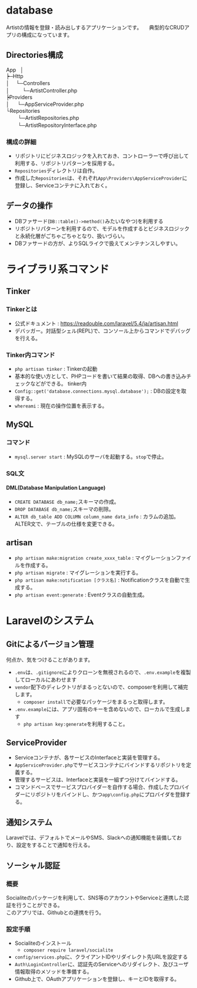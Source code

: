 # database
Artistの情報を登録・読み出しするアプリケーションです。     
典型的なCRUDアプリの構成になっています。
## Directories構成
App   
│    
┝─Http    
│  　└─Controllers    
│  　　    └─ArtistController.php    
┝Providers    
│ 　     └─AppServiceProvider.php    
└Repositories    
　　       └─ArtistRepositories.php    
　　       └─ArtistRepositoryInterface.php    

### 構成の詳細
- リポジトリにビジネスロジックを入れておき、コントローラーで呼び出して利用する、リポジトリパターンを採用する。
- `Repositories`ディレクトリは自作。
- 作成した`Repositories`は、それぞれ`App\Providers\AppServiceProvider`に登録し、Serviceコンテナに入れておく。

## データの操作
- DBファサード(`DB::table()->method()`みたいなやつ)を利用する
- リポジトリパターンを利用するので、モデルを作成するとビジネスロジックと永続化層がごちゃごちゃとなり、扱いづらい。
- DBファサードの方が、よりSQLライクで扱えてメンテナンスしやすい。


# ライブラリ系コマンド
## Tinker
### Tinkerとは
- 公式ドキュメント : https://readouble.com/laravel/5.4/ja/artisan.html
- デバッガー。対話型シェル(REPL)で、コンソール上からコマンドでデバッグを行える。
### Tinker内コマンド
- `php artisan tinker` : Tinkerの起動
- 基本的な使い方として、PHPコードを書いて結果の取得、DBへの書き込みチェックなどができる。
tinker内
- `Config::get('database.connections.mysql.database');` : DBの設定を取得する。
- `whereami` : 現在の操作位置を表示する。
## MySQL
### コマンド
- `mysql.server start` : MySQLのサーバを起動する。`stop`で停止。
### SQL文
#### DML(Database Manipulation Language)
- `CREATE DATABASE db_name;`スキーマの作成。
- `DROP DATABASE db_name;`スキーマの削除。
- `ALTER db_table ADD COLUMN column_name data_info` : カラムの追加。ALTER文で、テーブルの仕様を変更できる。
## artisan
- `php artisan make:migration create_xxxx_table` : マイグレーションファイルを作成する。
- `php artisan migrate` : マイグレーションを実行する。
- `php artisan make:notification [クラス名]` : Notificationクラスを自動で生成する。
- `php artisan event:generate` : Eventクラスの自動生成。

# Laravelのシステム
## Gitによるバージョン管理
何点か、気をつけることがあります。
- `.env`は、`.gitignore`によりクローンを無視されるので、`.env.example`を複製してローカルにあわせます
- `vendor`配下のディレクトリがまるっとないので、composerを利用して補完します。
    - `composer install`で必要なパッケージをまるっと取得します。
- `.env.example`には、アプリ固有のキーを含めないので、ローカルで生成します
    - `php artisan key:generate`を利用すること。
## ServiceProvider
- Serviceコンテナが、各サービスのInterfaceと実装を管理する。
- `AppServiceProvider.php`でサービスコンテナにバインドするリポジトリを定義する。
- 管理するサービスは、Interfaceと実装を一組ずつ分けてバインドする。
- コマンドベースでサービスプロバイダーを自作する場合、作成したプロバイダーにリポジトリをバインドし、かつ`app\config.php`にプロバイダを登録する。
## 通知システム
Laravelでは、デフォルトでメールやSMS、Slackへの通知機能を装備しており、設定をすることで通知を行える。
## ソーシャル認証
### 概要
Socialiteのパッケージを利用して、SNS等のアカウントやServiceと連携した認証を行うことができる。  
このアプリでは、Githubとの連携を行う。
### 設定手順
- Socialiteのインストール
  - `composer require laravel/socialite`
- `config/services.php`に、クライアントIDやリダイレクト先URLを設定する
- `Auth\LoginController`に、認証先のServiceへのリダイレクト、及びユーザ情報取得のメソッドを準備する。
- Github上で、OAuthアプリケーションを登録し、キーとIDを取得する。
